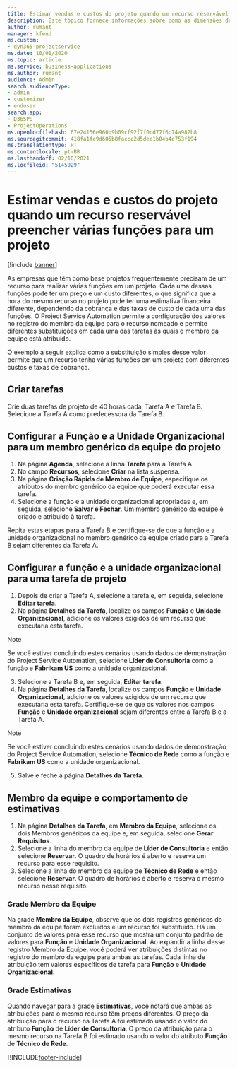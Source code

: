 ```yaml
---
title: Estimar vendas e custos do projeto quando um recurso reservável preencher várias funções para um projeto
description: Este tópico fornece informações sobre como as dimensões de preços podem ser usadas para oferecer suporte a preços e custos de um recurso que preenche várias funções em um projeto.
author: rumant
manager: kfend
ms.custom:
- dyn365-projectservice
ms.date: 10/01/2020
ms.topic: article
ms.service: business-applications
ms.author: rumant
audience: Admin
search.audienceType:
- admin
- customizer
- enduser
search.app:
- D365PS
- ProjectOperations
ms.openlocfilehash: 67e24156e960b9b09cf92f7f0cd77f6c74a982b8
ms.sourcegitcommit: 418fa1fe9d605b8faccc2d5dee1b04b4e753f194
ms.translationtype: HT
ms.contentlocale: pt-BR
ms.lasthandoff: 02/10/2021
ms.locfileid: "5145029"
---
```

# <a name="estimate-project-sales-and-costs-when-a-bookable-resource-fills-multiple-roles-for-a-project"></a>Estimar vendas e custos do projeto quando um recurso reservável preencher várias funções para um projeto 

[!include [banner](../includes/psa-now-project-operations.md)]

As empresas que têm como base projetos frequentemente precisam de um recurso para realizar várias funções em um projeto. Cada uma dessas funções pode ter um preço e um custo diferentes, o que significa que a hora do mesmo recurso no projeto pode ter uma estimativa financeira diferente, dependendo da cobrança e das taxas de custo de cada uma das funções. O Project Service Automation permite a configuração dos valores no registro do membro da equipe para o recurso nomeado e permite diferentes substituições em cada uma das tarefas às quais o membro da equipe está atribuído.

O exemplo a seguir explica como a substituição simples desse valor permite que um recurso tenha várias funções em um projeto com diferentes custos e taxas de cobrança.

## <a name="create-tasks"></a>Criar tarefas
Crie duas tarefas de projeto de 40 horas cada, Tarefa A e Tarefa B. Selecione a Tarefa A como predecessora da Tarefa B.

## <a name="set-up-role-and-organization-unit-for-a-generic-project-team-member"></a>Configurar a Função e a Unidade Organizacional para um membro genérico da equipe do projeto

1. Na página **Agenda**, selecione a linha **Tarefa** para a Tarefa A. 
2. No campo **Recursos**, selecione **Criar** na lista suspensa.
3. Na página **Criação Rápida de Membro de Equipe**, especifique os atributos do membro genérico da equipe que poderá executar essa tarefa.
4. Selecione a função e a unidade organizacional apropriadas e, em seguida, selecione **Salvar e Fechar**. Um membro genérico da equipe é criado e atribuído à tarefa. 

Repita estas etapas para a Tarefa B e certifique-se de que a função e a unidade organizacional no membro genérico da equipe criado para a Tarefa B sejam diferentes da Tarefa A. 

## <a name="set-up-role-and-organization-unit-for-a-project-task"></a>Configurar a função e a unidade organizacional para uma tarefa de projeto

1. Depois de criar a Tarefa A, selecione a tarefa e, em seguida, selecione **Editar tarefa**.
2. Na página **Detalhes da Tarefa**, localize os campos **Função** e **Unidade Organizacional**, adicione os valores exigidos de um recurso que executaria esta tarefa. 

  > [!NOTE]
  > Se você estiver concluindo estes cenários usando dados de demonstração do Project Service Automation, selecione **Líder de Consultoria** como a função e **Fabrikam US** como a unidade organizacional.

3. Selecione a Tarefa B e, em seguida, **Editar tarefa**.
4. Na página **Detalhes da Tarefa**, localize os campos **Função** e **Unidade Organizacional**, adicione os valores exigidos de um recurso que executaria esta tarefa. Certifique-se de que os valores nos campos **Função** e **Unidade organizacional** sejam diferentes entre a Tarefa B e a Tarefa A. 

  > [!NOTE]
  > Se você estiver concluindo estes cenários usando dados de demonstração do Project Service Automation, selecione **Técnico de Rede** como a função e **Fabrikam US** como a unidade organizacional.

5. Salve e feche a página **Detalhes da Tarefa**. 

## <a name="team-member-and-estimates-behavior"></a>Membro da equipe e comportamento de estimativas 

1. Na página **Detalhes da Tarefa**, em **Membro da Equipe**, selecione os dois Membros genéricos da equipe e, em seguida, selecione **Gerar Requisitos**. 
2. Selecione a linha do membro da equipe de **Líder de Consultoria** e então selecione **Reservar**. O quadro de horários é aberto e reserva um recurso para esse requisito.
3. Selecione a linha do membro da equipe de **Técnico de Rede** e então selecione **Reservar**. O quadro de horários é aberto e reserva o mesmo recurso nesse requisito.

### <a name="team-member-grid"></a>Grade Membro da Equipe 
Na grade **Membro da Equipe**, observe que os dois registros genéricos do membro da equipe foram excluídos e um recurso foi substituído. Há um conjunto de valores para esse recurso que mostra um conjunto padrão de valores para **Função** e **Unidade Organizacional**.
Ao expandir a linha desse registro Membro da Equipe, você poderá ver atribuições distintas no registro do membro da equipe para ambas as tarefas. Cada linha de atribuição tem valores específicos de tarefa para **Função** e **Unidade Organizacional**. 

### <a name="estimates-grid"></a>Grade Estimativas 
Quando navegar para a grade **Estimativas**, você notará que ambas as atribuições para o mesmo recurso têm preços diferentes.
O preço da atribuição para o recurso na Tarefa A foi estimado usando o valor do atributo **Função** de **Líder de Consultoria**. O preço da atribuição para o mesmo recurso na Tarefa B foi estimado usando o valor do atributo **Função** de **Técnico de Rede**.



[!INCLUDE[footer-include](../includes/footer-banner.md)]